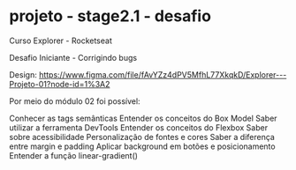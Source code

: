 # projeto - stage2.1 - desafio
Curso Explorer - Rocketseat

Desafio Iniciante - Corrigindo bugs

Design: https://www.figma.com/file/fAvYZz4dPV5MfhL77XkqkD/Explorer---Projeto-01?node-id=1%3A2

Por meio do módulo 02 foi possível:

Conhecer as tags semânticas
Entender os conceitos do Box Model
Saber utilizar a ferramenta DevTools
Entender os conceitos do Flexbox
Saber sobre acessibilidade
Personalização de fontes e cores
Saber a diferença entre margin e padding
Aplicar background em botões e posicionamento
Entender a função linear-gradient()
